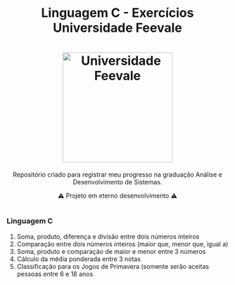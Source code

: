 <h1 align="center"> Linguagem C - Exercícios Universidade Feevale</h1>
<h1 align="center" ><img src="https://www.infoescola.com/wp-content/uploads/2017/06/feevale.jpg" alt="Universidade Feevale" height="250" width="250"/></h1>
<p align="center">Repositório criado para registrar meu progresso na graduação Análise e Desenvolvimento de Sistemas.</p>

<p align="center">⚠️ Projeto em eterno desenvolvimento ⚠️</p>


#

<h3>Linguagem C</h3>

01. Soma, produto, diferença e divisão entre dois números inteiros
02. Comparação entre dois números inteiros (maior que, menor que, igual a)
03. Soma, produto e comparação de maior e menor entre 3 números
04. Cálculo da média ponderada entre 3 notas
05. Classificação para os Jogos de Primavera (somente serão aceitas pessoas entre 6 e 18 anos
